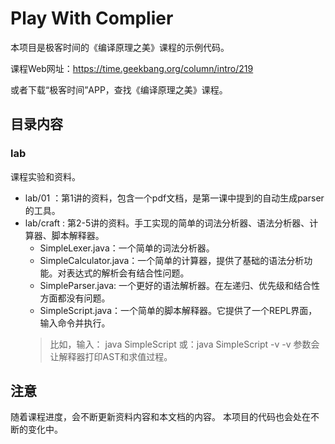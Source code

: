 # Play With Complier
本项目是极客时间的《编译原理之美》课程的示例代码。

课程Web网址：https://time.geekbang.org/column/intro/219

或者下载“极客时间”APP，查找《编译原理之美》课程。

## 目录内容
### lab
课程实验和资料。
* lab/01 ：第1讲的资料，包含一个pdf文档，是第一课中提到的自动生成parser的工具。
* lab/craft : 第2-5讲的资料。手工实现的简单的词法分析器、语法分析器、计算器、脚本解释器。
  + SimpleLexer.java：一个简单的词法分析器。
  + SimpleCalculator.java：一个简单的计算器，提供了基础的语法分析功能。对表达式的解析会有结合性问题。
  + SimpleParser.java: 一个更好的语法解析器。在左递归、优先级和结合性方面都没有问题。
  + SimpleScript.java：一个简单的脚本解释器。它提供了一个REPL界面，输入命令并执行。
  > 比如，输入： java SimpleScript
  > 或：java SimpleScript -v
  > -v 参数会让解释器打印AST和求值过程。

## 注意
随着课程进度，会不断更新资料内容和本文档的内容。
本项目的代码也会处在不断的变化中。
